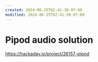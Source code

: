 ```yaml
---
created: 2024-06-25T02:41:38-07:00
modified: 2024-06-25T02:41:50-07:00
---
```


# Pipod audio solution

https://hackaday.io/project/26157-pipod
